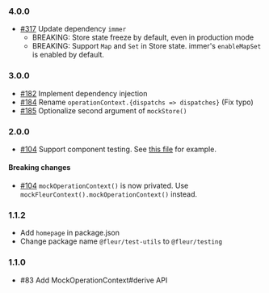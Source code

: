 ### 4.0.0

- [#317](https://github.com/fleur-js/fleur/pull/317) Update dependency `immer`
  - BREAKING: Store state freeze by default, even in production mode
  - BREAKING: Support `Map` and `Set` in Store state. immer's `enableMapSet` is enabled by default.

### 3.0.0

- [#182](https://github.com/fleur-js/fleur/pull/182) Implement dependency injection
- [#184](https://github.com/fleur-js/fleur/pull/184) Rename `operationContext.{dispatchs => dispatches}` (Fix typo)
- [#185](https://github.com/fleur-js/fleur/pull/185) Optionalize second argument of `mockStore()`

### 2.0.0

- [#104](https://github.com/fleur-js/fleur/pull/104) Support component testing.
  See [this file](https://github.com/fleur-js/fleur/tree/master/packages/testing/src/index.spec.tsx#L85) for example.

#### Breaking changes

- [#104](https://github.com/fleur-js/fleur/pull/104) `mockOperationContext()` is now privated.
  Use `mockFleurContext().mockOperationContext()` instead.

### 1.1.2

- Add `homepage` in package.json
- Change package name `@fleur/test-utils` to `@fleur/testing`

### 1.1.0

- #83 Add MockOperationContext#derive API
